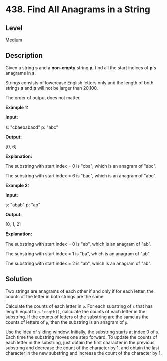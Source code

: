 # 438. Find All Anagrams in a String
## Level
Medium

## Description
Given a string **s** and a **non-empty** string **p**, find all the start indices of **p**'s anagrams in **s**.

Strings consists of lowercase English letters only and the length of both strings **s** and **p** will not be larger than 20,100.

The order of output does not matter.

**Example 1:**

**Input:**

s: "cbaebabacd" p: "abc"

**Output:**

[0, 6]

**Explanation:**

The substring with start index = 0 is "cba", which is an anagram of "abc".

The substring with start index = 6 is "bac", which is an anagram of "abc".

**Example 2:**

**Input:**

s: "abab" p: "ab"

**Output:**

[0, 1, 2]

**Explanation:**

The substring with start index = 0 is "ab", which is an anagram of "ab".

The substring with start index = 1 is "ba", which is an anagram of "ab".

The substring with start index = 2 is "ab", which is an anagram of "ab".

## Solution
Two strings are anagrams of each other if and only if for each letter, the counts of the letter in both strings are the same.

Calculate the counts of each letter in `p`. For each substring of `s` that has length equal to `p.length()`, calculate the counts of each letter in the substring. If the counts of letters of the substring are the same as the counts of letters of `p`, then the substring is an anagram of `p`.

Use the idea of sliding window. Initially, the substring starts at index 0 of `s`. Each time the substring moves one step forward. To update the counts of each letter in the substring, just obtain the first character in the previous substring and decrease the count of the character by 1, and obtain the last character in the new substring and increase the count of the character by 1.
